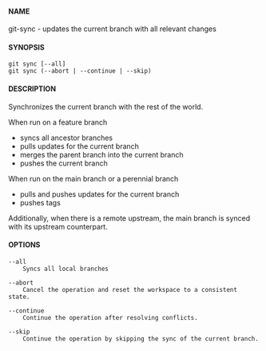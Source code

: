#### NAME

git-sync - updates the current branch with all relevant changes


#### SYNOPSIS

```
git sync [--all]
git sync (--abort | --continue | --skip)
```

#### DESCRIPTION

Synchronizes the current branch with the rest of the world.

When run on a feature branch
* syncs all ancestor branches
* pulls updates for the current branch
* merges the parent branch into the current branch
* pushes the current branch

When run on the main branch or a perennial branch
* pulls and pushes updates for the current branch
* pushes tags

Additionally, when there is a remote upstream,
the main branch is synced with its upstream counterpart.

#### OPTIONS

```
--all
    Syncs all local branches

--abort
    Cancel the operation and reset the workspace to a consistent state.

--continue
    Continue the operation after resolving conflicts.

--skip
    Continue the operation by skipping the sync of the current branch.
```
